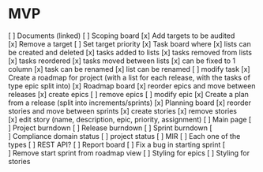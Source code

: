 # MVP
[ ] Documents (linked)
[ ] Scoping board
    [x] Add targets to be audited
    [x] Remove a target
    [ ] Set target priority
[x] Task board where 
    [x] lists can be created and deleted
    [x] tasks added to lists
    [x] tasks removed from lists
    [x] tasks reordered
    [x] tasks moved between lists
    [x] can be fixed to 1 column
    [x] task can be renamed
    [x] list can be renamed
    [ ] modify task
[x] Create a roadmap for project (with a list for each release, with the tasks of type epic split into)
[x] Roadmap board
    [x] reorder epics and move between releases
    [x] create epics
    [ ] remove epics
    [ ] modify epic
[x] Create a plan from a release (split into increments/sprints)
[x] Planning board
    [x] reorder stories and move between sprints
    [x] create stories
    [x] remove stories
    [x] edit story (name, description, epic, priority, assignment)
[ ] Main page
    [ ] Project burndown
    [ ] Release burndown
    [ ] Sprint burndown
    [ ] Compliance domain status
    [ ] project status
[ ] MIR
    [ ] Each one of the types
[ ] REST API?
[ ] Report board
[ ] Fix a bug in starting sprint
[ ] Remove start sprint from roadmap view
[ ] Styling for epics
[ ] Styling for stories
